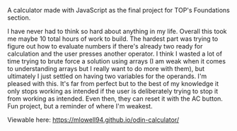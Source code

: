 A calculator made with JavaScript as the final project for TOP's Foundations section.

I have never had to think so hard about anything in my life. Overall this took me maybe 10 total hours of work to build. The hardest part was trying to figure out 
how to evaluate numbers if there's already two ready for calculation and the user presses another operator. I think I wasted a lot of time trying to brute force a solution using arrays (I am weak
when it comes to understanding arrays but I really want to do more with them), but ultimately I just settled on having two variables for the operands. I'm pleased with this. It's far from perfect but 
to the best of my knowledge it only stops working as intended if the user is deliberately trying to stop it from working as intended. Even then, they can reset it with the AC button. Fun project, but a reminder
of where I'm weakest.

Viewable here: https://mlowell94.github.io/odin-calculator/
